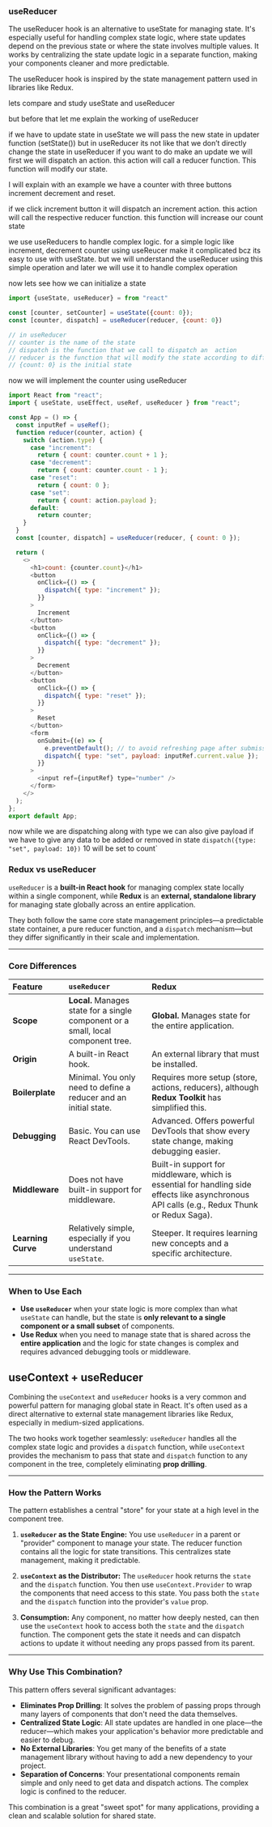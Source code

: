 ### useReducer

The useReducer hook is an alternative to useState for managing state. It's especially useful for handling complex state logic, where state updates depend on the previous state or where the state involves multiple values. It works by centralizing the state update logic in a separate function, making your components cleaner and more predictable.

The useReducer hook is inspired by the state management pattern used in libraries like Redux.

lets compare and study useState and useReducer

but before that let me explain the working of useReducer

if we have to update state in useState we will pass the new state in updater function (setState())
but in useReducer its not like that
we don’t directly change the state
in useReducer if you want to do make an update we will first we will dispatch an action. this action will call a reducer function. This function will modify our state.

I will explain with an example
we have a counter with three buttons increment decrement and reset.

if we click increment button it will dispatch an increment action. this action will call the respective reducer function. this function will increase our count state

we use useReducers to handle complex logic.
for a simple logic like increment, decrement counter using useReucer make it complicated bcz its easy to use with useState.
but we will understand the useReducer using this simple operation and later we will use it to handle complex operation

now lets see how we can initialize a state

```js
import {useState, useReducer} = from "react"

const [counter, setCounter] = useState({count: 0});
const [counter, dispatch] = useReducer(reducer, {count: 0})

// in useReducer
// counter is the name of the state
// dispatch is the function that we call to dispatch an  action
// reducer is the function that will modify the state according to different actions
// {count: 0} is the initial state
```

now we will implement the counter using useReducer

```js
import React from "react";
import { useState, useEffect, useRef, useReducer } from "react";

const App = () => {
  const inputRef = useRef();
  function reducer(counter, action) {
    switch (action.type) {
      case "increment":
        return { count: counter.count + 1 };
      case "decrement":
        return { count: counter.count - 1 };
      case "reset":
        return { count: 0 };
      case "set":
        return { count: action.payload };
      default:
        return counter;
    }
  }
  const [counter, dispatch] = useReducer(reducer, { count: 0 });

  return (
    <>
      <h1>count: {counter.count}</h1>
      <button
        onClick={() => {
          dispatch({ type: "increment" });
        }}
      >
        Increment
      </button>
      <button
        onClick={() => {
          dispatch({ type: "decrement" });
        }}
      >
        Decrement
      </button>
      <button
        onClick={() => {
          dispatch({ type: "reset" });
        }}
      >
        Reset
      </button>
      <form
        onSubmit={(e) => {
          e.preventDefault(); // to avoid refreshing page after submission
          dispatch({ type: "set", payload: inputRef.current.value });
        }}
      >
        <input ref={inputRef} type="number" />
      </form>
    </>
  );
};
export default App;
```

now while we are dispatching along with type we can also give payload if we have to give any data to be added or removed in state
`dispatch({type: "set", payload: 10})`
10 will be set to count`

### Redux vs useReducer

`useReducer` is a **built-in React hook** for managing complex state locally within a single component, while **Redux** is an **external, standalone library** for managing state globally across an entire application.

They both follow the same core state management principles—a predictable state container, a pure reducer function, and a `dispatch` mechanism—but they differ significantly in their scale and implementation.

---

### Core Differences

| Feature            | `useReducer`                                                                      | Redux                                                                                                                                        |
| :----------------- | :-------------------------------------------------------------------------------- | :------------------------------------------------------------------------------------------------------------------------------------------- |
| **Scope**          | **Local.** Manages state for a single component or a small, local component tree. | **Global.** Manages state for the entire application.                                                                                        |
| **Origin**         | A built-in React hook.                                                            | An external library that must be installed.                                                                                                  |
| **Boilerplate**    | Minimal. You only need to define a reducer and an initial state.                  | Requires more setup (store, actions, reducers), although **Redux Toolkit** has simplified this.                                              |
| **Debugging**      | Basic. You can use React DevTools.                                                | Advanced. Offers powerful DevTools that show every state change, making debugging easier.                                                    |
| **Middleware**     | Does not have built-in support for middleware.                                    | Built-in support for middleware, which is essential for handling side effects like asynchronous API calls (e.g., Redux Thunk or Redux Saga). |
| **Learning Curve** | Relatively simple, especially if you understand `useState`.                       | Steeper. It requires learning new concepts and a specific architecture.                                                                      |

---

### When to Use Each

- **Use `useReducer`** when your state logic is more complex than what `useState` can handle, but the state is **only relevant to a single component or a small subset** of components.
- **Use Redux** when you need to manage state that is shared across the **entire application** and the logic for state changes is complex and requires advanced debugging tools or middleware.

## useContext + useReducer

Combining the `useContext` and `useReducer` hooks is a very common and powerful pattern for managing global state in React. It's often used as a direct alternative to external state management libraries like Redux, especially in medium-sized applications.

The two hooks work together seamlessly: `useReducer` handles all the complex state logic and provides a `dispatch` function, while `useContext` provides the mechanism to pass that state and `dispatch` function to any component in the tree, completely eliminating **prop drilling**.

---

### How the Pattern Works

The pattern establishes a central "store" for your state at a high level in the component tree.

1.  **`useReducer` as the State Engine:** You use `useReducer` in a parent or "provider" component to manage your state. The reducer function contains all the logic for state transitions. This centralizes state management, making it predictable.

2.  **`useContext` as the Distributor:** The `useReducer` hook returns the `state` and the `dispatch` function. You then use `useContext.Provider` to wrap the components that need access to this state. You pass both the `state` and the `dispatch` function into the provider's `value` prop.

3.  **Consumption:** Any component, no matter how deeply nested, can then use the `useContext` hook to access both the `state` and the `dispatch` function. The component gets the state it needs and can dispatch actions to update it without needing any props passed from its parent.

---

### Why Use This Combination?

This pattern offers several significant advantages:

- **Eliminates Prop Drilling**: It solves the problem of passing props through many layers of components that don't need the data themselves.
- **Centralized State Logic**: All state updates are handled in one place—the reducer—which makes your application's behavior more predictable and easier to debug.
- **No External Libraries**: You get many of the benefits of a state management library without having to add a new dependency to your project.
- **Separation of Concerns**: Your presentational components remain simple and only need to get data and dispatch actions. The complex logic is confined to the reducer.

This combination is a great "sweet spot" for many applications, providing a clean and scalable solution for shared state.
